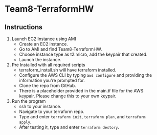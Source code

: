 # Team8-TerraformHW

## Instructions

1. Launch EC2 Instance using AMI
    - Create an EC2 instance.
    - Go to AMI and find Team8-TerraformHW.
    - Choose instance type as t2.micro, add the keypair that created.
    - Launch the instance.
2. Pre Installed with all required scripts
    - terraform_install.sh will have terraform installed.
    - Configure the AWS CLI by typing `aws configure` and providing the information you're prompted for.
    - Clone the repo from GitHub.
    - There is a placeholder provided in the main.tf file for the AWS keypair. Please change this to your own keypair.  
3. Run the program
    - ssh to your instance.
    - Navigate to your terraform repo.
    - Type and enter `terraform init`, `terraform plan`, and `terraform apply`.
    - After testing it, type and enter `terraform destory`.

